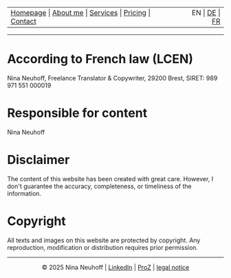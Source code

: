 <!-- Header -->
<table width="100%">
<tr>
<td align="left">
<a href="index.md">Homepage</a> |
<a href="about.md">About me</a> |
<a href="services.md">Services</a> |
<a href="pricing.md">Pricing</a> |
<a href="contact.md">Contact</a>
</td>
<td align="right">
EN | <a href="../de/index.md">DE</a> | <a href="../fr/index.md">FR</a>
</td>
</tr>
</table>
<hr>

# According to French law (LCEN)
Nina Neuhoff,
Freelance Translator & Copywriter,
29200 Brest,
SIRET: 989 971 551 000019

# Responsible for content
Nina Neuhoff  

# Disclaimer
The content of this website has been created with great care. However, I don't guarantee the accuracy, completeness, or timeliness of the information.  

# Copyright
All texts and images on this website are protected by copyright. Any reproduction, modification or distribution requires prior permission.

<!-- Footer -->
<hr>
<p align="center">
&copy; 2025 Nina Neuhoff | <a href="http://www.linkedin.com/in/nina-neuhoff-32b162283">LinkedIn</a> | <a href="https://www.proz.com/translator/4180778">ProZ</a> | <a href="impressum.md">legal notice</a>
</p>
